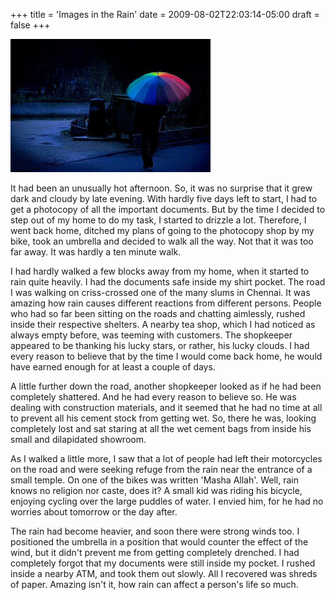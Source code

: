 +++
title = 'Images in the Rain'
date = 2009-08-02T22:03:14-05:00
draft = false
+++

![rain](../images/images-in-the-rain.jpg)

It had been an unusually hot afternoon. So, it was no surprise that it grew dark and cloudy by late evening. With hardly five days left to start, I had to get a photocopy of all the important documents. But by the time I decided to step out of my home to do my task, I started to drizzle a lot. Therefore, I went back home, ditched my plans of going to the photocopy shop by my bike, took an umbrella and decided to walk all the way. Not that it was too far away. It was hardly a ten minute walk.

I had hardly walked a few blocks away from my home, when it started to rain quite heavily. I had the documents safe inside my shirt pocket. The road I was walking on criss-crossed one of the many slums in Chennai. It was amazing how rain causes different reactions from different persons. People who had so far been sitting on the roads and chatting aimlessly, rushed inside their respective shelters. A nearby tea shop, which I had noticed as always empty before, was teeming with customers. The shopkeeper appeared to be thanking his lucky stars, or rather, his lucky clouds. I had every reason to believe that by the time I would come back home, he would have earned enough for at least a couple of days.

A little further down the road, another shopkeeper looked as if he had been completely shattered. And he had every reason to believe so. He was dealing with construction materials, and it seemed that he had no time at all to prevent all his cement stock from getting wet. So, there he was, looking completely lost and sat staring at all the wet cement bags from inside his small and dilapidated showroom.

As I walked a little more, I saw that a lot of people had left their motorcycles on the road and were seeking refuge from the rain near the entrance of a small temple. On one of the bikes was written 'Masha Allah'. Well, rain knows no religion nor caste, does it? A small kid was riding his bicycle, enjoying cycling over the large puddles of water. I envied him, for he had no worries about tomorrow or the day after.

The rain had become heavier, and soon there were strong winds too. I positioned the umbrella in a position that would counter the effect of the wind, but it didn't prevent me from getting completely drenched. I had completely forgot that my documents were still inside my pocket. I rushed inside a nearby ATM, and took them out slowly. All I recovered was shreds of paper. Amazing isn't it, how rain can affect a person's life so much.